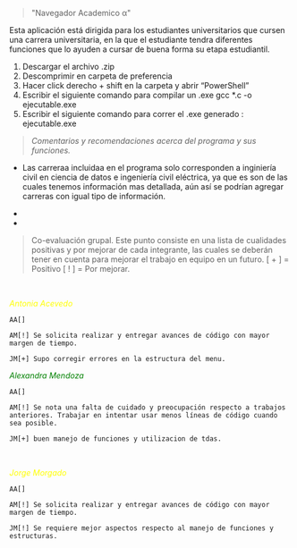 >"Navegador Academico α"

Esta aplicación está dirigida para los estudiantes universitarios que cursen una carrera universitaria, en la que el estudiante tendra diferentes funciones que lo ayuden a cursar de buena forma su etapa estudiantil.

1.	Descargar el archivo .zip
2.	Descomprimir en carpeta de preferencia
3.	Hacer click derecho + shift en la carpeta y abrir “PowerShell”
4.	Escribir el siguiente comando para compilar un .exe
gcc *.c -o ejecutable.exe 
5. Escribir el siguiente comando para correr el .exe generado : ejecutable.exe

>*Comentarios y recomendaciones acerca del programa y sus funciones.*

* Las carreraa incluidaa en el programa solo corresponden a inginiería civil en ciencia de datos e ingeniería civil eléctrica, ya que es son de las cuales tenemos información mas detallada, aún así se podrían agregar carreras con igual tipo de información.

* 

*



> Co-evaluación grupal.
Este punto consiste en una lista de cualidades positivas y por mejorar de cada integrante, las cuales se deberán tener en cuenta para mejorar el trabajo en equipo en un futuro. [ + ] = Positivo [ ! ] = Por mejorar.

<br>


<span style="color:yellow"> *_Antonia Acevedo_* </span>

    AA[]

    AM[!] Se solicita realizar y entregar avances de código con mayor margen de tiempo.
    
    JM[+] Supo corregir errores en la estructura del menu.



<span style="color:green"> *_Alexandra Mendoza_*</span>

    AA[] 
    
    AM[!] Se nota una falta de cuidado y preocupación respecto a trabajos anteriores. Trabajar en intentar usar menos líneas de código cuando sea posible.
    
    JM[+] buen manejo de funciones y utilizacion de tdas.



<br>

<span style="color:yellow"> *_Jorge Morgado_* </span>

    AA[]

    AM[!] Se solicita realizar y entregar avances de código con mayor margen de tiempo.

    JM[!] Se requiere mejor aspectos respecto al manejo de funciones y estructuras.

